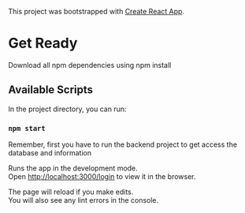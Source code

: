 This project was bootstrapped with [Create React App](https://github.com/facebook/create-react-app).

# Get Ready

Download all npm dependencies using npm install

## Available Scripts

In the project directory, you can run:

### `npm start`

Remember, first you have to run the backend project to get access the database and information

Runs the app in the development mode.<br>
Open [http://localhost:3000/login](http://localhost:3000/login) to view it in the browser.

The page will reload if you make edits.<br>
You will also see any lint errors in the console.






